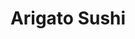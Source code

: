 ---
layout: place
title: "Arigato Sushi"
permalink: /california/roseville/arigato-sushi.html
stateAbbr: CA
stateName: California
cityName: Roseville
place_id: ChIJzSn1LNQhm4ARqVf6bA9OOdk
photos:
  - name: >-
      places/ChIJzSn1LNQhm4ARqVf6bA9OOdk/photos/AeeoHcJjwYCLqQVJEe60jem2OLwz32QIRnfnStR6kq1dQzZ4IyCB6CBfdRtZpGhbhoOyseiLhBKgAJfdFRiXno_7kNkFDtiUhft3WS-IiB_KCEmIxvcvzFmvYH6ohBdbxYvzyCqGnvvFnjNub9cWGaKqrIWYJWQ1q6v3XkhEpBBEiMq5QwWO1dwl8aqH3Z6qZUatkmotz9Q8Re_X7jkGNFfaA9aOOn0mIqvMP-9WBf7j8aNsl67e7rvMOsBoqEEM03dk5BsLH8MirWhBkD-mx4S3mE4-bthND2kVVBmnwC6nn_mtpiCRSDvKwEN0if6T8ADJKx7--PZNBY7zV1YbP47JWFTJ1ag_NhOP8kXw9OpzZrO8nkZkF0MfRPv21Y-jlz3Ney-1FKr1IDiNvaB-wQWQUaFuSlgy4z_NXo0YxPm4-2CnEg
    widthPx: 4800
    heightPx: 2700
    authorAttributions:
      - displayName: Tejaswi Mupparaju
        uri: https://maps.google.com/maps/contrib/108918847443997552687
        photoUri: >-
          https://lh3.googleusercontent.com/a-/ALV-UjV6Z6mkXQLT1Jd8z3J_zqoc9_fZUCue9yrsPYQ3jP6F7gjSw3ya=s100-p-k-no-mo
    flagContentUri: >-
      https://www.google.com/local/imagery/report/?cb_client=maps_api_places.places_api&image_key=!1e10!2sCIHM0ogKEICAgIC4u4qgJQ&hl=en-US
    googleMapsUri: >-
      https://www.google.com/maps/place//data=!3m4!1e2!3m2!1sCIHM0ogKEICAgIC4u4qgJQ!2e10!4m2!3m1!1s0x809b21d42cf529cd:0xd9394e0f6cfa57a9
  - name: >-
      places/ChIJzSn1LNQhm4ARqVf6bA9OOdk/photos/AeeoHcI5aTnDVOvwdcsamGEpS7JJTfphJw9zwg0eG0dArPRxElABg_MDkMHnndwyxopxiTioru2PB767j2VpR6ZMC3nh82ngAx29XuLgn88mdM90lnv8GXxBG0o0b_S1Kcrdg-Nw7icjGfyEm22-9Kl9ZMbSrn6Q6cm5W9UJ_f1du2kINnPkni6PtGobNJKRaST6ZFNyTZYB8K8S8xMfsxFEHSswu_QYu2-5hslQBgmQ0YmqMZKpSPAzsWGeQKzjfFxAGlCBSeHP6uHICnQgjI5Fkx6pL2dABzO-jJAP-dSuuxczUpZJLEeu6LAXsL0uQ7z6hmbmAsOjgJPCLErbXBpytWUDeoPWWzFvUQxriBGD8Fbs64LI2NO4__-bT0VZI8SPIlX5ZlkiYy4_XRw4Cg9obqXI9QAskpaYoFpfcyKLie750WE
    widthPx: 1329
    heightPx: 1355
    authorAttributions:
      - displayName: Gina Hinds, REALTOR
        uri: https://maps.google.com/maps/contrib/102460798064636777818
        photoUri: >-
          https://lh3.googleusercontent.com/a-/ALV-UjVRkvKqsvc98iBg7L2SzGSl51fvuwx99FowVBrPVwCyGYowcYkW=s100-p-k-no-mo
    flagContentUri: >-
      https://www.google.com/local/imagery/report/?cb_client=maps_api_places.places_api&image_key=!1e10!2sCIHM0ogKEICAgMCAkf-RnAE&hl=en-US
    googleMapsUri: >-
      https://www.google.com/maps/place//data=!3m4!1e2!3m2!1sCIHM0ogKEICAgMCAkf-RnAE!2e10!4m2!3m1!1s0x809b21d42cf529cd:0xd9394e0f6cfa57a9
  - name: >-
      places/ChIJzSn1LNQhm4ARqVf6bA9OOdk/photos/AeeoHcJOhkt9ubzIRYuv6ecDiTAgn6qLtCxK9epEqhhpelXiSHdYLAfpDoInXB8q1HM-9OjNCKAga8-vMYZem07aQio_QYTZWrmuwXsNr-rjsElAnk1-4l9EqWb5fHjlR-T5s7yKvA7f0QBAldNUa_jq2YHQI1C6VZKuG8svXzxK-g__OpT9OUzUjXUfPUrAJFT63jsZw6oZ-_C5XHQOitjqwVy8xfwrei_2MY9KY_sQqBSuCywLT0BIYGTglac1Df_9V3ITTg9csD4HNGu2rVAA7AqLcNyGhMryJV1JR9lkMwT-tOKE_wE_szxhH78M4WOs6bL68yd9HhnNk38aP30mMtpykN2zT6c45ZbkpkArL3HJgF1ORQbtI-NfS7C3JO-Fmy_pPlJuPY5-tsKa5uq39GG80Jgu7cIvMgZxdWrBpsxp4w
    widthPx: 4000
    heightPx: 3000
    authorAttributions:
      - displayName: Michelle Gondor
        uri: https://maps.google.com/maps/contrib/104053830325455978707
        photoUri: >-
          https://lh3.googleusercontent.com/a-/ALV-UjUHdJd9dHIe3CkoT9rcXLWZeCglNzHdUSTW1FRrG2a9NhRXLsznPw=s100-p-k-no-mo
    flagContentUri: >-
      https://www.google.com/local/imagery/report/?cb_client=maps_api_places.places_api&image_key=!1e10!2sCIHM0ogKEICAgIDbuMWrEQ&hl=en-US
    googleMapsUri: >-
      https://www.google.com/maps/place//data=!3m4!1e2!3m2!1sCIHM0ogKEICAgIDbuMWrEQ!2e10!4m2!3m1!1s0x809b21d42cf529cd:0xd9394e0f6cfa57a9
  - name: >-
      places/ChIJzSn1LNQhm4ARqVf6bA9OOdk/photos/AeeoHcIV40CsiqAJh7C8Mv1gUADsmyz_aDRr1pcu1eeCNqAy7C4t2r18hQBxnrhQdLEPMM_n5__fCo-I4HKSnfDJt6G4UoasjEbT1kSG0WiW-Ogd41WxcfEYpua6HWZXrxz1tGAoO0k3MyzlcpCr-JPF1TR4TAbfRkxR8zkwcxFHQBZZkapVHGkdhkqQzZP78TphVDUTyHC7t87jTq-MEIWVEO5MT3f2MiMX5WM6q5gye3Xkr9iax1Impaw1mXl9-k59hKedjPIQUk7jIub-jsRUMBFWYnXBvXKCrs8oWgd4FNVjJV_dJaq4-wNy056AHWuGI5985BY2TjJCzEQ5R_1JO9flYPshph8Zec6cv72w0EkBSQcVlIG2ksuSO5L7_lV8106NyLmsSYpqzgznD6OVb8B5hyo9L0OVvmdzD_AayPCKhM6h
    widthPx: 4032
    heightPx: 3024
    authorAttributions:
      - displayName: 7I0 Production Videos
        uri: https://maps.google.com/maps/contrib/107284223119470096216
        photoUri: >-
          https://lh3.googleusercontent.com/a-/ALV-UjU7j3ew9M7XvvyjKGLjUJIvlcdrZ6dRZqiZC74KkIV06dBnwp4=s100-p-k-no-mo
    flagContentUri: >-
      https://www.google.com/local/imagery/report/?cb_client=maps_api_places.places_api&image_key=!1e10!2sCIHM0ogKEICAgICT-Z_i4wE&hl=en-US
    googleMapsUri: >-
      https://www.google.com/maps/place//data=!3m4!1e2!3m2!1sCIHM0ogKEICAgICT-Z_i4wE!2e10!4m2!3m1!1s0x809b21d42cf529cd:0xd9394e0f6cfa57a9
  - name: >-
      places/ChIJzSn1LNQhm4ARqVf6bA9OOdk/photos/AeeoHcJCAwmQS-Z3xV3e9UZ2SxmIGKTOenmMRT3feMemEz9OzSSpiPsVg62NFRhgg13b5RIpvrE7w4bKBY9iqeYbAgtSvRfHaxxgdSLAG8jKbtWv-4MBrdWf1Kvrzi-hYwhXl7SLECrEEFwoRSoYBA2Jo_Ji7hwgIFah_m-ng4NJ9ZE5jsh65IBPQrZ3xgkFc3eVRaq3TkGFpitBo99wj0OSLDqvVrtOqz8Di7aY6XYq9R8zFKZAjH1Z7b8B0DCzohZ8e8Ar-VGNDt2o72Gt8dsuNpeEmfx2-T_KdMVrDJyKnarmv125zt84i11Abm9qYyeHDthlee_YVY3I_vAC1gyhFVfFR6cMIdjSzTtGSmsGBPEG-Zmh5gwV2fKE5DZtJxrPLfjxf2tf7k_itsZmrIFIxX7EkY1QRmUL70nNmtIc_aM5XA
    widthPx: 3024
    heightPx: 4032
    authorAttributions:
      - displayName: Finding The Force
        uri: https://maps.google.com/maps/contrib/104240433367960304196
        photoUri: >-
          https://lh3.googleusercontent.com/a-/ALV-UjURCr-zbQ-ksLbwTJL-RpHcvRYqCugpe4Qr4KodGK22V0Fn00Hs=s100-p-k-no-mo
    flagContentUri: >-
      https://www.google.com/local/imagery/report/?cb_client=maps_api_places.places_api&image_key=!1e10!2sCIHM0ogKEICAgID_tbv3Gw&hl=en-US
    googleMapsUri: >-
      https://www.google.com/maps/place//data=!3m4!1e2!3m2!1sCIHM0ogKEICAgID_tbv3Gw!2e10!4m2!3m1!1s0x809b21d42cf529cd:0xd9394e0f6cfa57a9
  - name: >-
      places/ChIJzSn1LNQhm4ARqVf6bA9OOdk/photos/AeeoHcKaOESA7YW2aIfwCyhhQqP08X8yDvL1oJFhPIrx5M2dL-aMA__QaLJJe1rTkaTlGmGeSrWtfteWhsAdCoQ-C3tu2ebyMNhV6Cs06IDOaBxWtcHzFrKJDZN57OA53SBsKZkdH_CLENzBxNz5NplL_vYR0TU4ZCuQYO50EFhk3boU_YAqRvkm5kB85uCwDm4q2I_QRZPKEQdG4lWjDdFSRipcMcRKD4onh_nOkcsz9i8BtalKwDeCh4I60drlXdiHLjs0-EENYh-Q8BgT-bUWmLkeKTs83FODdYUyFwCXBrWK5xrcHZ1CaQmenD9N57qZ1T1Zcge7Fn1-aeGLR8SYuxujrjH7x5gTlYe4HlnM_p11L_v3j3r1qtu2vrfRBNEp-wgQrDKgvMoxVkwFPoKLFMZ33HimapVh9KIFtijPFMnB01c
    widthPx: 3600
    heightPx: 4800
    authorAttributions:
      - displayName: Yer Cheng
        uri: https://maps.google.com/maps/contrib/108669427847952545052
        photoUri: >-
          https://lh3.googleusercontent.com/a-/ALV-UjWV4juFZiJbClkBD5unm8psdPHk1X8gjqUitrn4ZOcqjusHA-MR=s100-p-k-no-mo
    flagContentUri: >-
      https://www.google.com/local/imagery/report/?cb_client=maps_api_places.places_api&image_key=!1e10!2sCIHM0ogKEICAgIDTjLnp7wE&hl=en-US
    googleMapsUri: >-
      https://www.google.com/maps/place//data=!3m4!1e2!3m2!1sCIHM0ogKEICAgIDTjLnp7wE!2e10!4m2!3m1!1s0x809b21d42cf529cd:0xd9394e0f6cfa57a9
  - name: >-
      places/ChIJzSn1LNQhm4ARqVf6bA9OOdk/photos/AeeoHcLobwd6HZYsxXzX9nX8nW-QqbjK8FWGaFu0pA4HU6ji6gy7oo-L_KjwcH7FtTJianFcgJc_h8-zBHqT-LEO2Cec9VyaKaFe1SBLF205ZzjDiS1cH-njQOum1MHzqRVm5g2VwdStEZS9bbEMRseYpGO67EtDwLrd3ULUlO5shVafBUH4xexvnF8qStxZ79sMOoekLDYoNKKwcUqD3ttt-PyVje8vcyECwbACt1vGJQe5TPET0etRJ6lBmeliBGkq9nHFv8hQmXRO7NXKXb64eI2Z7W8-_vVJe0sq1STw_tLAuSrcDi54pj9sTmTQnwn8N4jgWWvW5p_pWs-5gM4rHZSTq9Ge7YhVQrR-g1T1TUYsjlehvL6Sjs-lJT1pEW9v-rTGsDoYZ5zHJQGD50Dl8rCvrZw47w60m_sFEFOWbV8
    widthPx: 1868
    heightPx: 4000
    authorAttributions:
      - displayName: Hikkachu
        uri: https://maps.google.com/maps/contrib/104570944703707735693
        photoUri: >-
          https://lh3.googleusercontent.com/a-/ALV-UjXJRn3QjDTDR4xHFQLdK4mlG-mZFuaQMgIGgKwX1kaCyWjQth5d=s100-p-k-no-mo
    flagContentUri: >-
      https://www.google.com/local/imagery/report/?cb_client=maps_api_places.places_api&image_key=!1e10!2sCIHM0ogKEICAgID144f1aQ&hl=en-US
    googleMapsUri: >-
      https://www.google.com/maps/place//data=!3m4!1e2!3m2!1sCIHM0ogKEICAgID144f1aQ!2e10!4m2!3m1!1s0x809b21d42cf529cd:0xd9394e0f6cfa57a9
  - name: >-
      places/ChIJzSn1LNQhm4ARqVf6bA9OOdk/photos/AeeoHcLD6ef_d6zZt2wCrfGohqtMgAF_AeJGZPPPLns5_97r9JUigpInIOM2UO9lz6zdjWmkHGADI-cY015opqjneRrAMQZfTvmnTQNQydM5x97Dw9ZuMeV4046OJIEq_rISoCFjZ8mYi7lju9fxpJFOW9oH_SUq6OETDhguew2N_jZ30-tY3NHG1GWZpXRtM4DnJBKoAevLQ8Nv3TQ1QL4X7A_HO7D5RSg6mArT4yUBmwvugc1JNiYGr55E_TJ5aaYrQjT7w88GOFP6LeB38CcoR5VY94XXrdUYTiJT8Cvddjcl399cFCXRdyKzIhDj9yuxEfxgzx4ex-qVsPcK1AqldTz6CNBmWlB_fOzwvumWh52Bp7e1fg3Ujj46xhPp142H-04oMSXU3r7p-GcjY1Avj1jyrcfouYEshDehsp8WR-geDe4
    widthPx: 4000
    heightPx: 3000
    authorAttributions:
      - displayName: Salik Ali
        uri: https://maps.google.com/maps/contrib/100172180977938706661
        photoUri: >-
          https://lh3.googleusercontent.com/a-/ALV-UjXCuLK_PjY2o06yAAkbeh1sLXOTYMstv5XYvtt56fevpRQUQSFzKQ=s100-p-k-no-mo
    flagContentUri: >-
      https://www.google.com/local/imagery/report/?cb_client=maps_api_places.places_api&image_key=!1e10!2sCIHM0ogKEICAgICal4eMxgE&hl=en-US
    googleMapsUri: >-
      https://www.google.com/maps/place//data=!3m4!1e2!3m2!1sCIHM0ogKEICAgICal4eMxgE!2e10!4m2!3m1!1s0x809b21d42cf529cd:0xd9394e0f6cfa57a9
  - name: >-
      places/ChIJzSn1LNQhm4ARqVf6bA9OOdk/photos/AeeoHcKNTVA1rUJ7503b1NsQzgH4CCh9pXlBp6xvq-h6humh6DQiY3SReN27qlQP8hL7kz1HjCVLUz3_kaYcFcYApEZpF_pKLazugX-glKH7wyoB0Lwx-QDtxp-ikTDlgQhndZs4KkmIWbyGUmIEGFHPR34-X8Eb5ZpPf9u2Md1koQ5SfcfQ88yGrXOKJjGKon3GaRvjw7rqIiFSm_jMm3-eJCaRPwj_7s9D6rX0QoT80c5L7Lxse4ITqYi6pi0dMTRxBAsrYdtXMr9onxXWFFWi9QByBCa84-f3HldUx2UIkPWLk9CyKSc25CEAj4xxYoblE-2lH2Tlbw2i01UJUAXv6a9qnJOVsNrK168XsewuxXB8oHoxNsa36Q4h2E8kMrEbEhI4OzBhNhYgPNhYvf7uTW7j5okm-K0AGXrvWZXv6eaQ9LbI
    widthPx: 4000
    heightPx: 3000
    authorAttributions:
      - displayName: Michelle Gondor
        uri: https://maps.google.com/maps/contrib/104053830325455978707
        photoUri: >-
          https://lh3.googleusercontent.com/a-/ALV-UjUHdJd9dHIe3CkoT9rcXLWZeCglNzHdUSTW1FRrG2a9NhRXLsznPw=s100-p-k-no-mo
    flagContentUri: >-
      https://www.google.com/local/imagery/report/?cb_client=maps_api_places.places_api&image_key=!1e10!2sCIHM0ogKEICAgIDbuKG72gE&hl=en-US
    googleMapsUri: >-
      https://www.google.com/maps/place//data=!3m4!1e2!3m2!1sCIHM0ogKEICAgIDbuKG72gE!2e10!4m2!3m1!1s0x809b21d42cf529cd:0xd9394e0f6cfa57a9
  - name: >-
      places/ChIJzSn1LNQhm4ARqVf6bA9OOdk/photos/AeeoHcI3NXe8DnosTW5EjJ6zCEd3vgjcRb2U4rOfzUo-19sRqmiO59E2IjqQ4uk9OP1gVsFAYAU0Cwh8SG0vVpK7Fj1ADqUckpwd3fER0tYiy8NtAUM5PSYJ3t0iSOHTvYf2wGIeptYzSD6EzMIkuXG5-fJW0RAG6iZyKl973UjEX2yBbZndzUsRBwDeyOBOcSliTZ0oRlk6Spc7aiZvq2BBI7vo_UobFzsXbF5Glj35azlAaAfJgm86klP3tf1YTK5V92xFpg17hwA9OsIKptr1zZEhXzedFEem1tZBgReWbGuNPp4CNG3WFa7s-PFsvOecN-1DoKvhNgDrRcuwP8Zo-Qsdp1ansYxFXAM_yt939xlSNuCVQWuLqL8czD4-7muToGy6O_vpPBhj2D5xxCc1X3fWWNOwqwdSncAb2VxwCBbG-bE
    widthPx: 4032
    heightPx: 3024
    authorAttributions:
      - displayName: Ang
        uri: https://maps.google.com/maps/contrib/112664187712200361336
        photoUri: >-
          https://lh3.googleusercontent.com/a/ACg8ocKGLFo1FvMQhkLGrh2D43e7qaj96QacfOBUA8RsrxWQqbuxwA=s100-p-k-no-mo
    flagContentUri: >-
      https://www.google.com/local/imagery/report/?cb_client=maps_api_places.places_api&image_key=!1e10!2sCIHM0ogKEICAgICh5s_y1AE&hl=en-US
    googleMapsUri: >-
      https://www.google.com/maps/place//data=!3m4!1e2!3m2!1sCIHM0ogKEICAgICh5s_y1AE!2e10!4m2!3m1!1s0x809b21d42cf529cd:0xd9394e0f6cfa57a9
address: 1136 Galleria Blvd, Roseville, CA 95678, USA
street: 1136 Galleria Blvd
city: Roseville
state: CA
zip: '95678'
country: USA
neighborhood: Creekside
latitude: '38.770028'
longitude: '-121.264653'
accessibility_options:
  wheelchairAccessibleParking: true
  wheelchairAccessibleEntrance: true
  wheelchairAccessibleRestroom: true
  wheelchairAccessibleSeating: true
business_status: OPERATIONAL
name: Arigato Sushi
google_maps_links:
  directionsUri: >-
    https://www.google.com/maps/dir//''/data=!4m7!4m6!1m1!4e2!1m2!1m1!1s0x809b21d42cf529cd:0xd9394e0f6cfa57a9!3e0
  placeUri: https://maps.google.com/?cid=15652627808062691241
  writeAReviewUri: >-
    https://www.google.com/maps/place//data=!4m3!3m2!1s0x809b21d42cf529cd:0xd9394e0f6cfa57a9!12e1
  reviewsUri: >-
    https://www.google.com/maps/place//data=!4m4!3m3!1s0x809b21d42cf529cd:0xd9394e0f6cfa57a9!9m1!1b1
  photosUri: >-
    https://www.google.com/maps/place//data=!4m3!3m2!1s0x809b21d42cf529cd:0xd9394e0f6cfa57a9!10e5
primary_type: Sushi Restaurant
opening_hours:
  regular: null
  current: null
secondary_opening_hours:
  regular:
    weekdayDescriptions: null
    type: null
  current:
    weekdayDescriptions: null
    type: null
phone: null
price_level: null
price_range: null
rating: null
rating_count: 0
website: null
description: null
reviews: null
parking_options: null
payment_options: null
allow_dogs: null
curbside_pickup: null
delivery: null
dine_in: null
good_for_children: null
good_for_groups: null
good_for_sports: null
live_music: null
menu_for_children: null
outdoor_seating: null
reservable: null
restroom: null
serves_beer: null
serves_breakfast: null
serves_brunch: null
serves_cocktails: null
serves_coffee: null
serves_dinner: null
serves_dessert: null
serves_lunch: null
serves_vegetarian_food: null
serves_wine: null
takeout: null
slug: Arigato-Sushi

---
